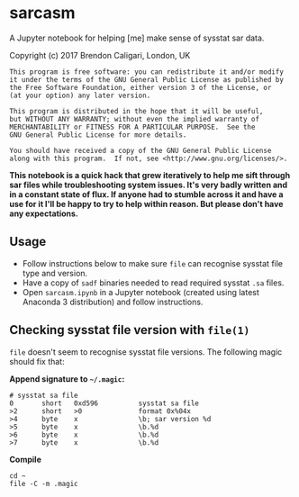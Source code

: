 # sarcasm

A Jupyter notebook for helping [me] make sense of sysstat sar data.

Copyright (c) 2017 Brendon Caligari, London, UK

```{text}
This program is free software: you can redistribute it and/or modify
it under the terms of the GNU General Public License as published by
the Free Software Foundation, either version 3 of the License, or
(at your option) any later version.

This program is distributed in the hope that it will be useful,
but WITHOUT ANY WARRANTY; without even the implied warranty of
MERCHANTABILITY or FITNESS FOR A PARTICULAR PURPOSE.  See the
GNU General Public License for more details.

You should have received a copy of the GNU General Public License
along with this program.  If not, see <http://www.gnu.org/licenses/>.
```

**This notebook is a quick hack that grew iteratively to help me sift through
sar files while troubleshooting system issues.  It's very badly written and in
a constant state of flux.  If anyone had to stumble across it and have a use
for it I'll be happy to try to help within reason.  But please don't have any
expectations.**

## Usage

* Follow instructions below to make sure ```file``` can recognise sysstat file type and version.
* Have a copy of ```sadf``` binaries needed to read required sysstat ```.sa``` files.
* Open ```sarcasm.ipynb``` in a Jupyter notebook (created using latest Anaconda 3 distribution) and follow instructions.

## Checking sysstat file version with ```file(1)```

```file``` doesn't seem to recognise sysstat file versions.  The following magic should fix that:

**Append signature to ```~/.magic```:**
```
# sysstat sa file
0       short   0xd596          sysstat sa file
>2      short   >0              format 0x%04x
>4      byte    x               \b; sar version %d
>5      byte    x               \b.%d
>6      byte    x               \b.%d
>7      byte    x               \b.%d

```

**Compile**
```
cd ~
file -C -m .magic
```
